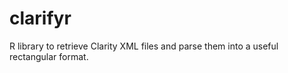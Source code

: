# clarifyr
R library to retrieve Clarity XML files and parse them into a useful rectangular format.
